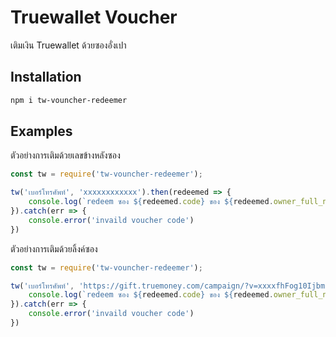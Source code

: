# Truewallet Voucher
เติมเงิน Truewallet ด้วยซองอั่งเปา

## Installation
```sh
npm i tw-vouncher-redeemer
```

## Examples
ตัวอย่างการเติมด้วยเลขข้างหลังซอง
```js
const tw = require('tw-vouncher-redeemer');

tw('เบอร์โทรศัพท์', 'xxxxxxxxxxxx').then(redeemed => {
    console.log(`redeem ซอง ${redeemed.code} ของ ${redeemed.owner_full_name} จำนวน ${redeemed.amount} บาทแล้ว`) 
}).catch(err => {
    console.error('invaild voucher code')
})
```
ตัวอย่างการเติมด้วยลิ้งค์ซอง
```js
const tw = require('tw-vouncher-redeemer');

tw('เบอร์โทรศัพท์', 'https://gift.truemoney.com/campaign/?v=xxxxfhFog10Ijbmg1c').then(redeemed => {
    console.log(`redeem ซอง ${redeemed.code} ของ ${redeemed.owner_full_name} จำนวน ${redeemed.amount} บาทแล้ว`) 
}).catch(err => {
    console.error('invaild voucher code')
})
```
